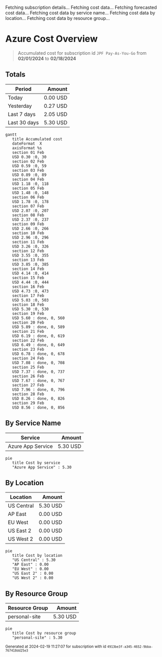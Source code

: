 Fetching subscription details...
Fetching cost data...
Fetching forecasted cost data...
Fetching cost data by service name...
Fetching cost data by location...
Fetching cost data by resource group...
# Azure Cost Overview

> Accumulated cost for subscription id `JPF Pay-As-You-Go` from **02/01/2024** to **02/18/2024**

## Totals

|Period|Amount|
|---|---:|
|Today|0.00 USD|
|Yesterday|0.27 USD|
|Last 7 days|2.05 USD|
|Last 30 days|5.30 USD|

```mermaid
gantt
   title Accumulated cost
   dateFormat  X
   axisFormat %s
   section 01 Feb
   USD 0.30 :0, 30
   section 02 Feb
   USD 0.59 :0, 59
   section 03 Feb
   USD 0.89 :0, 89
   section 04 Feb
   USD 1.18 :0, 118
   section 05 Feb
   USD 1.48 :0, 148
   section 06 Feb
   USD 1.78 :0, 178
   section 07 Feb
   USD 2.07 :0, 207
   section 08 Feb
   USD 2.37 :0, 237
   section 09 Feb
   USD 2.66 :0, 266
   section 10 Feb
   USD 2.96 :0, 296
   section 11 Feb
   USD 3.26 :0, 326
   section 12 Feb
   USD 3.55 :0, 355
   section 13 Feb
   USD 3.85 :0, 385
   section 14 Feb
   USD 4.14 :0, 414
   section 15 Feb
   USD 4.44 :0, 444
   section 16 Feb
   USD 4.73 :0, 473
   section 17 Feb
   USD 5.03 :0, 503
   section 18 Feb
   USD 5.30 :0, 530
   section 19 Feb
   USD 5.60 : done, 0, 560
   section 20 Feb
   USD 5.89 : done, 0, 589
   section 21 Feb
   USD 6.19 : done, 0, 619
   section 22 Feb
   USD 6.49 : done, 0, 649
   section 23 Feb
   USD 6.78 : done, 0, 678
   section 24 Feb
   USD 7.08 : done, 0, 708
   section 25 Feb
   USD 7.37 : done, 0, 737
   section 26 Feb
   USD 7.67 : done, 0, 767
   section 27 Feb
   USD 7.96 : done, 0, 796
   section 28 Feb
   USD 8.26 : done, 0, 826
   section 29 Feb
   USD 8.56 : done, 0, 856
```

## By Service Name

|Service|Amount|
|---|---:|
|Azure App Service|5.30 USD|

```mermaid
pie
   title Cost by service
   "Azure App Service" : 5.30
```

## By Location

|Location|Amount|
|---|---:|
|US Central|5.30 USD|
|AP East|0.00 USD|
|EU West|0.00 USD|
|US East 2|0.00 USD|
|US West 2|0.00 USD|

```mermaid
pie
   title Cost by location
   "US Central" : 5.30
   "AP East" : 0.00
   "EU West" : 0.00
   "US East 2" : 0.00
   "US West 2" : 0.00
```

## By Resource Group

|Resource Group|Amount|
|---|---:|
|personal-site|5.30 USD|

```mermaid
pie
   title Cost by resource group
   "personal-site" : 5.30
```

<sup>Generated at 2024-02-19 11:27:07 for subscription with id `4913be3f-a345-4652-9bba-767418dd25e3`</sup>

